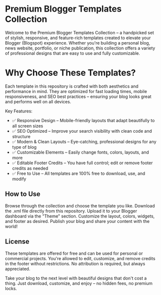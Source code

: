 # Premium Blogger Templates Collection
Welcome to the Premium Blogger Templates Collection – a handpicked set of stylish, responsive, and feature-rich templates created to elevate your Blogger (Blogspot) experience. Whether you're building a personal blog, news website, portfolio, or niche publication, this collection offers a variety of professional designs that are easy to use and fully customizable.

# Why Choose These Templates?
Each template in this repository is crafted with both aesthetics and performance in mind. They are optimized for fast loading times, mobile responsiveness, and SEO best practices – ensuring your blog looks great and performs well on all devices.

Key Features:
* ✅ Responsive Design – Mobile-friendly layouts that adapt beautifully to all screen sizes
* ✅ SEO Optimized – Improve your search visibility with clean code and structure
* ✅ Modern & Clean Layouts – Eye-catching, professional designs for any type of blog
* ✅ Customizable Elements – Easily change fonts, colors, layouts, and more
* ✅ Editable Footer Credits – You have full control; edit or remove footer credits as needed
* ✅ Free to Use – All templates are 100% free to download, use, and modify

## How to Use
Browse through the collection and choose the template you like.
Download the .xml file directly from this repository.
Upload it to your Blogger dashboard via the "Theme" section.
Customize the layout, colors, widgets, and footer as desired.
Publish your blog and share your content with the world!

## License
These templates are offered for free and can be used for personal or commercial projects. You're allowed to edit, customize, and remove credits in the footer without restrictions. No attribution is required, but always appreciated.

Take your blog to the next level with beautiful designs that don't cost a thing.
Just download, customize, and enjoy – no hidden fees, no premium locks.
